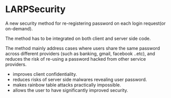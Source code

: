 # LARPSecurity

A new security method for re-registering password on each login request(or on-demand).

The method has to be integrated on both client and server side code.

The method mainly address cases where users share the same password across different providers (such as banking, gmail, facebook ..etc), and reduces the risk of re-using a password hacked from other service providers.

- improves client confidentiality.
- reduces risks of server side malwares revealing user password.
- makes rainbow table attacks practically impossible.
- allows the user to have significantly improved security.

